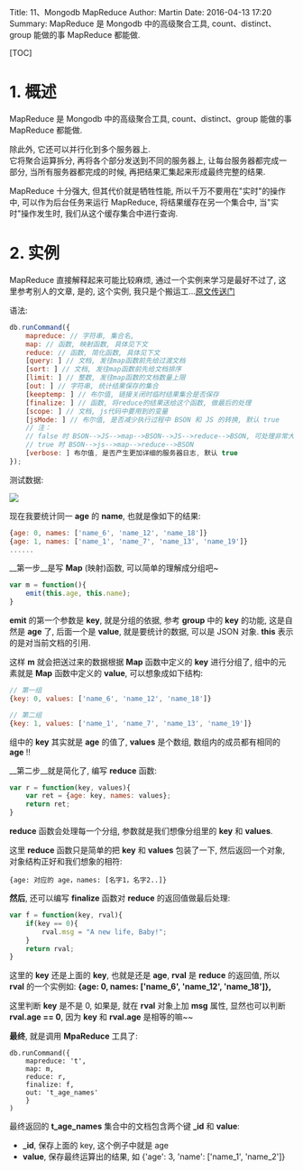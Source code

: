 Title: 11、Mongodb MapReduce
Author: Martin
Date: 2016-04-13 17:20
Summary: MapReduce 是 Mongodb 中的高级聚合工具, count、distinct、group 能做的事 MapReduce 都能做.

[TOC]

# 1. 概述
MapReduce 是 Mongodb 中的高级聚合工具, count、distinct、group 能做的事 MapReduce 都能做.

除此外, 它还可以并行化到多个服务器上.<br>
它将聚合运算拆分, 再将各个部分发送到不同的服务器上, 让每台服务器都完成一部分, 当所有服务器都完成的时候, 再把结果汇集起来形成最终完整的结果.

MapReduce 十分强大, 但其代价就是牺牲性能, 所以千万不要用在"实时"的操作中, 可以作为后台任务来运行 MapReduce, 将结果缓存在另一个集合中, 当"实时"操作发生时, 我们从这个缓存集合中进行查询.

# 2. 实例
MapReduce 直接解释起来可能比较麻烦, 通过一个实例来学习是最好不过了, 这里参考别人的文章, 是的, 这个实例, 我只是个搬运工...[原文传送门](http://www.cnblogs.com/loogn/archive/2012/02/09/2344054.html)

语法:

```js
db.runCommand({
    mapreduce: // 字符串, 集合名,
    map: // 函数, 映射函数, 具体见下文
    reduce: // 函数, 简化函数, 具体见下文
    [query: ] // 文档, 发往map函数前先给过渡文档
    [sort: ] // 文档, 发往map函数前先给文档排序
    [limit: ] // 整数, 发往map函数的文档数量上限
    [out: ] // 字符串, 统计结果保存的集合
    [keeptemp: ] // 布尔值, 链接关闭时临时结果集合是否保存
    [finalize: ] // 函数, 将reduce的结果送给这个函数, 做最后的处理
    [scope: ] // 文档, js代码中要用到的变量
    [jsMode: ] // 布尔值, 是否减少执行过程中 BSON 和 JS 的转换, 默认 true
    // 注：
    // false 时 BSON-->JS-->map-->BSON-->JS-->reduce-->BSON, 可处理非常大的 mapreduce
    // true 时 BSON-->js-->map-->reduce-->BSON
    [verbose: ] 布尔值, 是否产生更加详细的服务器日志, 默认 true
});
```

测试数据:

![](http://i68.tinypic.com/1zd81p2.jpg)

现在我要统计同一 __age__ 的 __name__, 也就是像如下的结果:

```js
{age: 0, names: ['name_6', 'name_12', 'name_18']}
{age: 1, names: ['name_1', 'name_7', 'name_13', 'name_19']}
......
```

__第一步__是写 __Map__ (映射)函数, 可以简单的理解成分组吧~

```js
var m = function(){
    emit(this.age, this.name);
}
```

__emit__ 的第一个参数是 __key__, 就是分组的依据, 参考 __group__ 中的 __key__ 的功能, 这是自然是 __age__ 了, 后面一个是 __value__, 就是要统计的数据, 可以是 JSON 对象. __this__ 表示的是对当前文档的引用.

这样 __m__ 就会把送过来的数据根据 __Map__ 函数中定义的 __key__ 进行分组了, 组中的元素就是 __Map__ 函数中定义的 __value__, 可以想象成如下结构:

```js
// 第一组
{key: 0, values: ['name_6', 'name_12', 'name_18']}

// 第二组
{key: 1, values: ['name_1', 'name_7', 'name_13', 'name_19']}
```

组中的 __key__ 其实就是 __age__ 的值了, __values__ 是个数组, 数组内的成员都有相同的 __age__ !!

__第二步__就是简化了, 编写 __reduce__ 函数:

```js
var r = function(key, values){
    var ret = {age: key, names: values};
    return ret;
}
```

__reduce__ 函数会处理每一个分组, 参数就是我们想像分组里的 __key__ 和 __values__.

这里 __reduce__ 函数只是简单的把 __key__ 和 __values__ 包装了一下, 然后返回一个对象, 对象结构正好和我们想象的相符:

```
{age: 对应的 age，names: [名字1，名字2..]}
```

__然后__, 还可以编写 __finalize__ 函数对 __reduce__ 的返回值做最后处理:

```js
var f = function(key, rval){
    if(key == 0){
        rval.msg = "A new life, Baby!";
    }
    return rval;
}
```

这里的 __key__ 还是上面的 __key__, 也就是还是 __age__, __rval__ 是 __reduce__ 的返回值, 所以 __rval__ 的一个实例如: __{age: 0, names: ['name\_6', 'name\_12', 'name\_18']},__

这里判断 __key__ 是不是 0, 如果是, 就在 __rval__ 对象上加 __msg__ 属性, 显然也可以判断 __rval.age == 0__, 因为 __key__ 和 __rval.age__ 是相等的嘛~~

__最终__, 就是调用 __MpaReduce__ 工具了:

```
db.runCommand({
    mapreduce: 't',
    map: m,
    reduce: r,
    finalize: f,
    out: 't_age_names'
    }
)
```

最终返回的 __t\_age\_names__ 集合中的文档包含两个键 __\_id__ 和 __value__:

- __\_id__, 保存上面的 key, 这个例子中就是 age
- __value__, 保存最终运算出的结果, 如 {'age': 3, 'name': ['name\_1', 'name\_2']}
